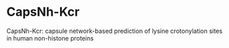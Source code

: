 # CapsNh-Kcr
CapsNh-Kcr: capsule network-based prediction of lysine crotonylation sites in human non-histone proteins

